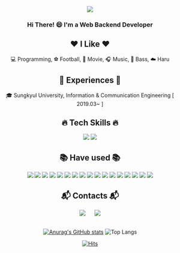  <div align=center>
	 
  <img src="https://capsule-render.vercel.app/api?type=slice&color=timeAuto&text=TaehyeonKim&fontAlignY=50&fontSize=80&fontColor=000000&height=150">
  
  ### Hi There! 😄 I'm a Web Backend Developer
  
  ## ❤️ I Like ❤️
  💻 Programming, ⚽ Football, 🎥 Movie, 🎧 Music, 🎸 Bass, ☁️ Haru
  <br>
  
  ## 🥇 Experiences 🥇
  🎓 Sungkyul University, Information & Communication Engineering [ 2019.03~ ]
  <br>
  
  ## 🔥 Tech Skills 🔥
<img src="https://img.shields.io/badge/Spring-6DB33F?style=flat-square&logo=Spring&logoColor=white"/>			<!--Spring-->
<img src="https://img.shields.io/badge/Java-007396?style=flat-square&logo=Openjdk&logoColor=white"/>			<!--Java-->
<br>

  ## 📚 Have used 📚
<img src="https://img.shields.io/badge/JavaScript-F7DF1E?style=flat-square&logo=Javascript&logoColor=black"/>		<!--JavaScript-->
<img src="https://img.shields.io/badge/C-A8B9CC?style=flat-square&logo=C&logoColor=black"/>				<!--C-->
<img src="https://img.shields.io/badge/Node.js-339933?style=flat-square&logo=Node.js&logoColor=white"/>			<!--Node.js-->
<img src="https://img.shields.io/badge/Express-000000?style=flat-square&logo=Express&logoColor=white"/>			<!--Express-->
<img src="https://img.shields.io/badge/Python-3776AB?style=flat-square&logo=Python&logoColor=white"/>			<!--Python-->
<img src="https://img.shields.io/badge/Raspberry%20Pi-A22846?style=flat-square&logo=RaspberryPi&logoColor=white"/>	<!--Raspberry-->
<img src="https://img.shields.io/badge/Linux-FCC624?style=flat-square&logo=Linux&logoColor=black"/>			<!--Linux-->
<img src="https://img.shields.io/badge/GitHub-181717?style=flat-square&logo=Github&logoColor=white"/>			<!--GitHub-->
<img src="https://img.shields.io/badge/Git-F05032?style=flat-square&logo=Git&logoColor=white"/>				<!--Git-->
<img src="https://img.shields.io/badge/Arduino-00878F?style=flat-square&logo=Arduino&logoColor=white"/>			<!--Arduino-->
<img src="https://img.shields.io/badge/Verilog%20HDL-AC162C?style=flat-square&logo=Vonage&logoColor=white"/>		<!--Verilog-->
<img src="https://img.shields.io/badge/HTML-E34F26?style=flat-square&logo=HTML5&logoColor=white"/>			<!--HTML-->
<img src="https://img.shields.io/badge/CSS-1572B6?style=flat-square&logo=CSS3&logoColor=white"/>			<!--CSS-->
<img src="https://img.shields.io/badge/MySQL-4479A1?style=flat-square&logo=MySQL&logoColor=white"/>			<!--MySQL-->
<img src="https://img.shields.io/badge/Windows-0078D4?style=flat-square&logo=Windows&logoColor=white"/>			<!--Windows-->
<img src="https://img.shields.io/badge/Visual%20Studio%20Code-007ACC?style=flat-square&logo=visualstudiocode&logoColor=white"/>
<img src="https://img.shields.io/badge/Intellij%20IDEA-000000?style=flat-square&logo=intellijidea&logoColor=white"/>
<br>

  ## 📬️ Contacts 📬️
<a href="mailto:TaehyeonEntus@gmail.com">
    <img
        src="https://img.shields.io/badge/Gmail-d14836?style=flat-square&logo=Gmail&logoColor=white&link=mailto:TaehyeonEntus@gmail.com"        
	style="height : auto; margin-left : 10px; margin-right : 10px;"/></a>
  <a href="https://instagram.com/r1ax0gus">
    <img 
        src="http://img.shields.io/badge/-Instagram-F1007E?style=flat&logo=Instagram&logoColor=white&link=https://instagram.com/r1ax0gus/"
        style="height : auto; margin-left : 10px; margin-right : 10px;"/>
  </a>
  <br>
<br>

 [![Anurag's GitHub stats](https://github-readme-stats.vercel.app/api?username=TaehyeonEntus&hide=contribs&theme=tokyonight)](https://github.com/anuraghazra/github-readme-stats)
 ![Top Langs](https://github-readme-stats.vercel.app/api/top-langs/?username=TaehyeonEntus&layout=compact&theme=tokyonight)
 
 [![Hits](https://hits.seeyoufarm.com/api/count/incr/badge.svg?url=https%3A%2F%2Fgithub.com%2FTaehyeonEntus&count_bg=%2379C83D&title_bg=%235CAE4C&icon=&icon_color=%23368C3F&title=hits&edge_flat=false)](https://hits.seeyoufarm.com)

</div>
